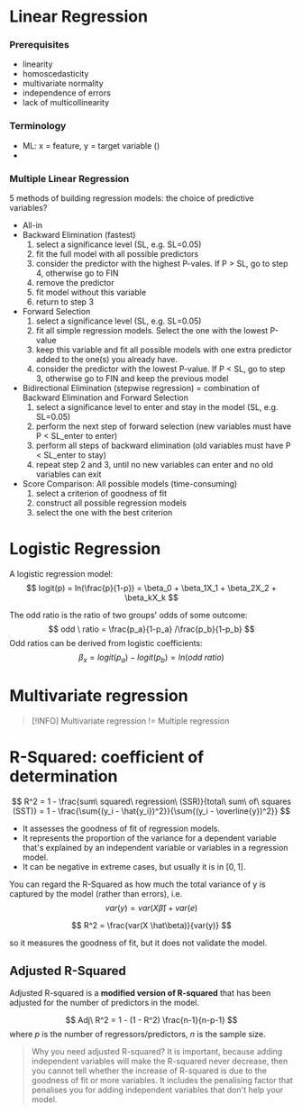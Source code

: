 # Linear Regression
### Prerequisites
- linearity 
- homoscedasticity
- multivariate normality
- independence of errors
- lack of multicollinearity
### Terminology
- ML: x = feature, y =  target variable ()
- 
### Multiple Linear Regression
5 methods of building regression models: the choice of predictive variables?
- All-in
- Backward Elimination (fastest)
	1. select a significance level (SL, e.g. SL=0.05)
	2. fit the full model with all possible predictors
	3. consider the predictor with the highest P-vales. If P > SL, go to step 4, otherwise go to FIN
	4. remove the predictor
	5. fit model without this variable
	6. return to step 3
- Forward Selection 
	1. select a significance level (SL, e.g. SL=0.05)
	2. fit all simple regression models. Select the one with the lowest P-value
	3. keep this variable and fit all possible models with one extra predictor added to the one(s) you already have.
	4. consider the predictor with the lowest P-value. If P < SL, go to step 3, otherwise go to FIN and keep the previous model
- Bidirectional Elimination (stepwise regression)
	= combination of Backward Elimination and Forward Selection
	1.  select a significance level to enter and stay in the model (SL, e.g. SL=0.05)
	2. perform the next step of forward selection (new variables must have P < SL_enter to enter)
	3. perform all steps of backward elimination (old variables must have P < SL_enter to stay)
	4. repeat step 2 and 3, until no new variables can enter and no old variables can exit
- Score Comparison: All possible models (time-consuming)
	1. select a criterion of goodness of fit
	2. construct all possible regression models
	3. select the one with the best criterion


# Logistic Regression

A logistic regression model:
$$
logit(p) = ln(\frac{p}{1-p}) = \beta_0 + \beta_1X_1 + \beta_2X_2 + \beta_kX_k
$$
 
 The odd ratio is the ratio of two groups' odds of some outcome:
$$
odd \ ratio = \frac{p_a}{1-p_a} /\frac{p_b}{1-p_b}
$$ 
Odd ratios can be derived from logistic coefficients:
$$
\beta_x = logit(p_a) - logit(p_b) = ln(odd \ ratio)
$$


# Multivariate regression
> [!INFO]
> Multivariate regression != Multiple regression

# R-Squared: coefficient of determination
$$
R^2 = 1 - \frac{sum\  squared\ regression\  (SSR)}{total\  sum\  of\  squares (SST)}
= 1 - \frac{\sum{(y_i - \hat{y_i})^2}}{\sum{(y_i - \overline{y})^2}}
$$

- It assesses the goodness of fit of regression models.
- It represents the proportion of the variance for a dependent variable that's explained by an independent variable or variables in a regression model.
- It can be negative in extreme cases, but usually it is in $[0, 1]$.

You can regard the R-Squared as how much the total variance of y is captured by the model (rather than errors), i.e.
$$
var(y) = var(X\hat \beta) + var(e)
$$

$$
R^2 = \frac{var(X \hat\beta)}{var(y)}
$$

so it measures the goodness of fit, but it does not validate the model.

## Adjusted R-Squared
Adjusted R-squared is a **modified version of R-squared** that has been adjusted for the number of predictors in the model.

$$
Adj\ R^2 = 1 - (1 - R^2) \frac{n-1}{n-p-1} 
$$
where $p$ is the number of regressors/predictors, $n$ is the sample size.
> Why you need adjusted R-squared?
It is important, because adding independent variables will make the R-squared never decrease, then you cannot tell whether the increase of R-squared is due to the goodness of fit or more variables.
It includes the penalising factor that penalises you for adding independent variables that don't help your model.


